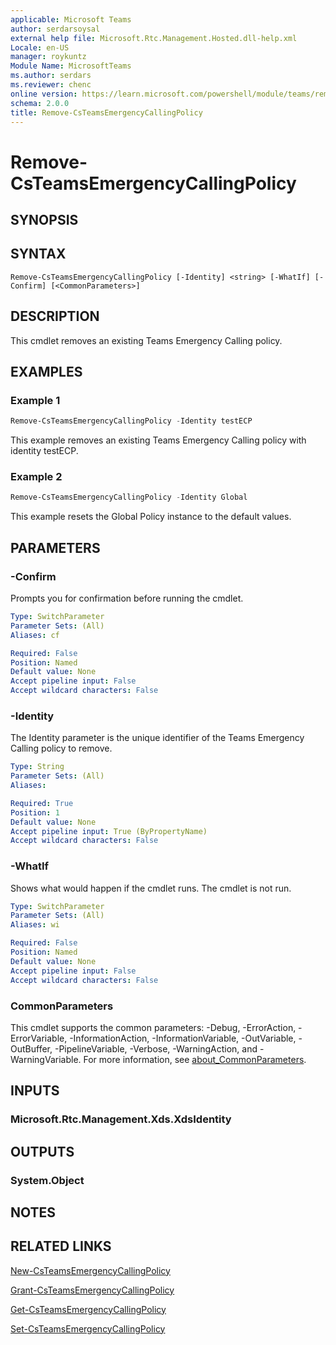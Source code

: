 ```yaml
---
applicable: Microsoft Teams
author: serdarsoysal
external help file: Microsoft.Rtc.Management.Hosted.dll-help.xml
Locale: en-US
manager: roykuntz
Module Name: MicrosoftTeams
ms.author: serdars
ms.reviewer: chenc
online version: https://learn.microsoft.com/powershell/module/teams/remove-csteamsemergencycallingpolicy
schema: 2.0.0
title: Remove-CsTeamsEmergencyCallingPolicy
---
```


# Remove-CsTeamsEmergencyCallingPolicy

## SYNOPSIS

## SYNTAX

```
Remove-CsTeamsEmergencyCallingPolicy [-Identity] <string> [-WhatIf] [-Confirm] [<CommonParameters>]
```

## DESCRIPTION
This cmdlet removes an existing Teams Emergency Calling policy.

## EXAMPLES

### Example 1
```powershell
Remove-CsTeamsEmergencyCallingPolicy -Identity testECP
```

This example removes an existing Teams Emergency Calling policy with identity testECP.

### Example 2
```powershell
Remove-CsTeamsEmergencyCallingPolicy -Identity Global
```

This example resets the Global Policy instance to the default values.

## PARAMETERS

### -Confirm
Prompts you for confirmation before running the cmdlet.

```yaml
Type: SwitchParameter
Parameter Sets: (All)
Aliases: cf

Required: False
Position: Named
Default value: None
Accept pipeline input: False
Accept wildcard characters: False
```

### -Identity
 The Identity parameter is the unique identifier of the Teams Emergency Calling policy to remove.

```yaml
Type: String
Parameter Sets: (All)
Aliases:

Required: True
Position: 1
Default value: None
Accept pipeline input: True (ByPropertyName)
Accept wildcard characters: False
```

### -WhatIf
Shows what would happen if the cmdlet runs.
The cmdlet is not run.

```yaml
Type: SwitchParameter
Parameter Sets: (All)
Aliases: wi

Required: False
Position: Named
Default value: None
Accept pipeline input: False
Accept wildcard characters: False
```

### CommonParameters
This cmdlet supports the common parameters: -Debug, -ErrorAction, -ErrorVariable, -InformationAction, -InformationVariable, -OutVariable, -OutBuffer, -PipelineVariable, -Verbose, -WarningAction, and -WarningVariable. For more information, see [about_CommonParameters](https://go.microsoft.com/fwlink/?LinkID=113216).

## INPUTS

### Microsoft.Rtc.Management.Xds.XdsIdentity

## OUTPUTS

### System.Object

## NOTES

## RELATED LINKS

[New-CsTeamsEmergencyCallingPolicy](https://learn.microsoft.com/powershell/module/teams/new-csteamsemergencycallingpolicy)

[Grant-CsTeamsEmergencyCallingPolicy](https://learn.microsoft.com/powershell/module/teams/grant-csteamsemergencycallingpolicy)

[Get-CsTeamsEmergencyCallingPolicy](https://learn.microsoft.com/powershell/module/teams/get-csteamsemergencycallingpolicy)

[Set-CsTeamsEmergencyCallingPolicy](https://learn.microsoft.com/powershell/module/teams/set-csteamsemergencycallingpolicy)
